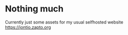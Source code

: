 # Nothing much

Currently just some assets for my usual selfhosted website https://jontio.zapto.org
